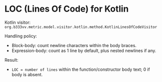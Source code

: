 # LOC (Lines Of Code) for Kotlin

Kotlin visitor: `org.b333vv.metric.model.visitor.kotlin.method.KotlinLinesOfCodeVisitor`

Handling policy:
- Block-body: count newline characters within the body braces.
- Expression-body: count as 1 line by default, plus nested newlines if any.

Result:
- `LOC = number of lines` within the function/constructor body text; 0 if body is absent.
